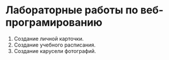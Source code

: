# Лабораторные работы по веб-програмированию

<ol>
<li>Создание личной карточки.</li>
<li>Создание учебного расписания.</li>
<li>Создание карусели фотографий.</li>
</ol>
